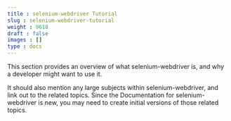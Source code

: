 ```yaml
---
title : selenium-webdriver Tutorial
slug : selenium-webdriver-tutorial
weight : 9618
draft : false
images : []
type : docs
---
```


This section provides an overview of what selenium-webdriver is, and why a developer might want to use it.

It should also mention any large subjects within selenium-webdriver, and link out to the related topics.  Since the Documentation for selenium-webdriver is new, you may need to create initial versions of those related topics.

